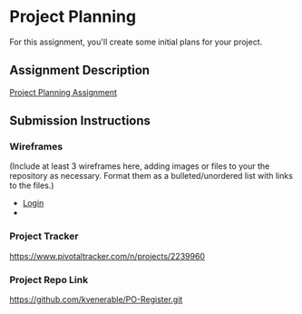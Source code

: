 # Project Planning
For this assignment, you'll create some initial plans for your project.

## Assignment Description
[Project Planning Assignment](https://education.launchcode.org/liftoff/assignments/planning/)

## Submission Instructions

### Wireframes

(Include at least 3 wireframes here, adding images or files to your the repository as necessary. Format them as a bulleted/unordered list with links to the files.)

+ [Login](https://github.com/kvenerable/liftoff-assignments/blob/master/P3-Project_Planning/Login.PNG)
+

### Project Tracker

https://www.pivotaltracker.com/n/projects/2239960

### Project Repo Link

https://github.com/kvenerable/PO-Register.git
